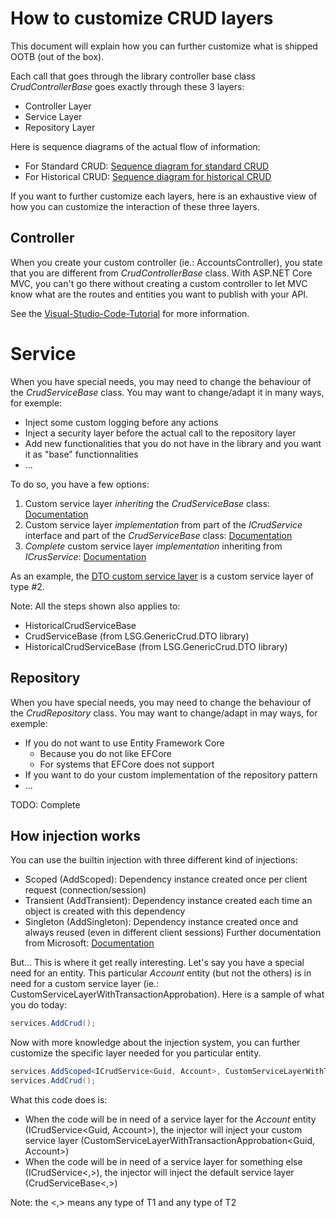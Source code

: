 # How to customize CRUD layers
This document will explain how you can further customize what is shipped OOTB (out of the box).

Each call that goes through the library controller base class *CrudControllerBase* goes exactly through these 3 layers:
- Controller Layer
- Service Layer
- Repository Layer

Here is sequence diagrams of the actual flow of information:
- For Standard CRUD: [Sequence diagram for standard CRUD](assets/sequence-StandardCrud.png)
- For Historical CRUD: [Sequence diagram for historical CRUD](assets/sequence-HistoricalCrud.png)

If you want to further customize each layers, here is an exhaustive view of how you can customize the interaction of these three layers.

## Controller
When you create your custom controller (ie.: AccountsController), you state that you are different from *CrudControllerBase* class. With ASP.NET Core MVC, you can't go there without creating a custom controller to let MVC know what are the routes and entities you want to publish with your API.

See the [Visual-Studio-Code-Tutorial] for more information.

# Service
When you have special needs, you may need to change the behaviour of the *CrudServiceBase* class. You may want to change/adapt it in many ways, for exemple:
- Inject some custom logging before any actions
- Inject a security layer before the actual call to the repository layer
- Add new functionalities that you do not have in the library and you want it as "base" functionnalities
- ...

To do so, you have a few options:
1. Custom service layer *inheriting* the *CrudServiceBase* class: [Documentation](./CrudServiceBase/Inheritance.md)
2. Custom service layer *implementation* from part of the *ICrudService* interface and part of the *CrudServiceBase* class: [Documentation](./CrudServiceBase/Implementation.md)
3. *Complete* custom service layer *implementation* inheriting from *ICrusService*: [Documentation](./CrudServiceBase/CompleteCustom.md)

As an example, the [DTO custom service layer](../../LSG.GenericCrud.Dto/Services/CrudServiceBase.cs) is a custom service layer of type #2.

Note: All the steps shown also applies to:
- HistoricalCrudServiceBase
- CrudServiceBase (from LSG.GenericCrud.DTO library)
- HistoricalCrudServiceBase (from LSG.GenericCrud.DTO library)

## Repository
When you have special needs, you may need to change the behaviour of the *CrudRepository* class. You may want to change/adapt in may ways, for exemple:
- If you do not want to use Entity Framework Core
    - Because you do not like EFCore
    - For systems that EFCore does not support
- If you want to do your custom implementation of the repository pattern
- ...

TODO: Complete

## How injection works
You can use the builtin injection with three different kind of injections:
- Scoped (AddScoped): Dependency instance created once per client request (connection/session)
- Transient (AddTransient): Dependency instance created each time an object is created with this dependency
- Singleton (AddSingleton): Dependency instance created once and always reused (even in different client sessions)
Further documentation from Microsoft: [Documentation](https://docs.microsoft.com/en-us/aspnet/core/fundamentals/dependency-injection?view=aspnetcore-3.1#service-lifetimes)

But... This is where it get really interesting. Let's say you have a special need for an entity. This particular *Account* entity (but not the others) is in need for a custom service layer (ie.: CustomServiceLayerWithTransactionApprobation). Here is a sample of what you do today:

```csharp
services.AddCrud();
```
Now with more knowledge about the injection system, you can further customize the specific layer needed for you particular entity.
```csharp
services.AddScoped<ICrudService<Guid, Account>, CustomServiceLayerWithTransactionApprobation<Guid, Account>>();
services.AddCrud();
```
What this code does is:
- When the code will be in need of a service layer for the *Account* entity (ICrudService<Guid, Account>), the injector will inject your custom service layer (CustomServiceLayerWithTransactionApprobation<Guid, Account>)
- When the code will be in need of a service layer for something else (ICrudService<,>), the injector will inject the default service layer (CrudServiceBase<,>)

Note: the <,> means any type of T1 and any type of T2

<!-- References -->
[Visual-Studio-Code-Tutorial]: ../Tutorials/VisualStudioCode.md